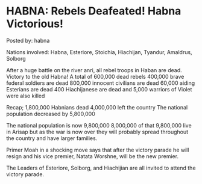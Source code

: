 # HABNA: Rebels Deafeated! Habna Victorious!

Posted by: habna

Nations involved: Habna, Esteriore, Stoichia, Hiachijan, Tyandur, Amaldrus, Solborg

After a huge battle on the river anri, all rebel troops in Haban are dead. Victory to the old Habna!
A total of 600,000 dead rebels
400,000 brave federal soldiers are dead
800,000 innocent civilians are dead
60,000 aiding Esterians are dead
400 Hiachijanese are dead
and 5,000 warriors of Violet were also killed

Recap;
1,800,000 Habnians dead
4,000,000 left the country
The national population decreased by 5,800,000

The national population is now 9,800,000
8,000,000 of that 9,800,000 live in Arisap but as the war is now over they will probably spread throughout the country and have larger families.

Primer Moah in a shocking move says that after the victory parade he will resign and his vice premier, Natata Worshne, will be the new premier.

The Leaders of Esteriore, Solborg, and Hiachijian are all invited to attend the victory parade.



